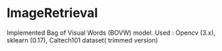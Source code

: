 # ImageRetrieval
Implemented Bag of Visual Words (BOVW) model.
Used : Opencv (3.x), sklearn (0.17), Caltech101 dataset( trimmed version)
